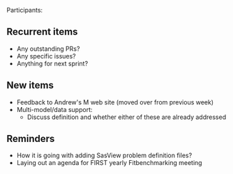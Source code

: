 Participants:

Recurrent items
----------------
* Any outstanding PRs?
* Any specific issues?
* Anything for next sprint?

New items
---------
* Feedback to Andrew's M web site (moved over from previous week)
* Multi-model/data support:
  - Discuss definition and whether either of these are already addressed

Reminders
---------
* How it is going with adding SasView problem definition files?
* Laying out an agenda for FIRST yearly Fitbenchmarking meeting

